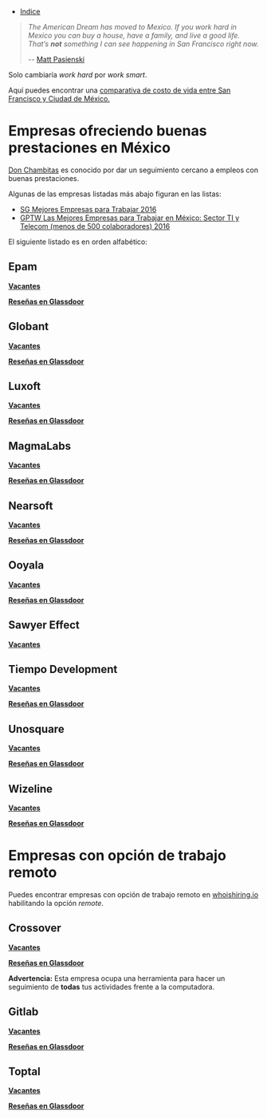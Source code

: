 * [Indice](README.md)

>_The American Dream has moved to Mexico. If you work hard in Mexico you can buy a house, have a family, and live a good life. That’s **not** something I can see happening in San Francisco right now._
> 
>-- [Matt Pasienski](https://medium.com/@MattPasienski/why-im-moving-to-mexico-3186533b9fb4)

Solo cambiaría _work hard_ por _work smart_.

Aquí puedes encontrar una [comparativa de costo de vida entre San Francisco y Ciudad de México.](https://www.numbeo.com/cost-of-living/compare_cities.jsp?country1=Mexico&country2=United+States&city1=Mexico+City&city2=San+Francisco%2C+CA)

# Empresas ofreciendo buenas prestaciones en México

[Don Chambitas](http://donchambitas.com/) es conocido por dar un seguimiento cercano a empleos con buenas prestaciones.

Algunas de las empresas listadas más abajo figuran en las listas: 
*  [SG Mejores Empresas para Trabajar 2016](https://sg.com.mx/revista/53/mejores-empresas-para-trabajar-2016)
*  [GPTW Las Mejores Empresas para Trabajar en México: Sector TI y Telecom (menos de 500 colaboradores) 2016](http://www.greatplacetowork.com.mx/bestworkplaces/a2480000007VLHK)

El siguiente listado es en orden alfabético:

## Epam
[**Vacantes**]( https://www.epam.com/careers/mexico)

[**Reseñas en Glassdoor**]( https://www.glassdoor.com/Reviews/EPAM-Reviews-E15544.htm)

## Globant
[**Vacantes**]( https://www.globant.com/jobs)

[**Reseñas en Glassdoor**]( https://www.glassdoor.com/Reviews/Globant-Reviews-E150678.htm)

## Luxoft
[**Vacantes**]( https://career.luxoft.com/)

[**Reseñas en Glassdoor**]( https://www.glassdoor.com/Reviews/Luxoft-Reviews-E116344.htm)

## MagmaLabs
[**Vacantes**]( http://careers.magmalabs.io/)

[**Reseñas en Glassdoor**]( https://www.glassdoor.com/Reviews/MagmaLabs-Reviews-E1082779.htm)

## Nearsoft
[**Vacantes**]( https://nearsoft.com/join-us/)

[**Reseñas en Glassdoor**]( https://www.glassdoor.com/Reviews/Nearsoft-Reviews-E391153.htm)

## Ooyala
[**Vacantes**]( http://www.ooyala.com/company/careers)

[**Reseñas en Glassdoor**]( https://www.glassdoor.com/Reviews/Ooyala-Reviews-E273720.htm)

## Sawyer Effect
[**Vacantes**]( http://www.sawyereffect.com/careers.html)

## Tiempo Development
[**Vacantes**]( http://www.tiempodev.com/careers)

[**Reseñas en Glassdoor**]( https://www.glassdoor.com/Reviews/Tiempo-Development-Reviews-E772223.htm)

## Unosquare
[**Vacantes**](https://www.unosquare.com/jobs)

[**Reseñas en Glassdoor**](https://www.glassdoor.com/Reviews/Unosquare-U-S-Reviews-E461086.htm)

## Wizeline
[**Vacantes**]( https://www.wizeline.com/careers)

[**Reseñas en Glassdoor**]( https://www.glassdoor.com/Reviews/Wizeline-Reviews-E868055.htm)

# Empresas con opción de trabajo remoto

Puedes encontrar empresas con opción de trabajo remoto en [whoishiring.io](http://whoishiring.io) habilitando la opción _remote_.

## Crossover
[**Vacantes**]( https://app.crossover.com/x/marketplace/available-jobs)

[**Reseñas en Glassdoor**]( https://www.glassdoor.com/Reviews/Crossover-for-Work-Reviews-E1041838.htm)

**Advertencia:** Esta empresa ocupa una herramienta para hacer un seguimiento de **todas** tus actividades frente a la computadora.

## Gitlab
[**Vacantes**](https://about.gitlab.com/jobs/)

[**Reseñas en Glassdoor**](https://www.glassdoor.com/Reviews/GitLab-Reviews-E1296544.htm)

## Toptal
[**Vacantes**](https://www.toptal.com/careers)

[**Reseñas en Glassdoor**]( https://www.glassdoor.com/Reviews/Toptal-Reviews-E882070.htm)
